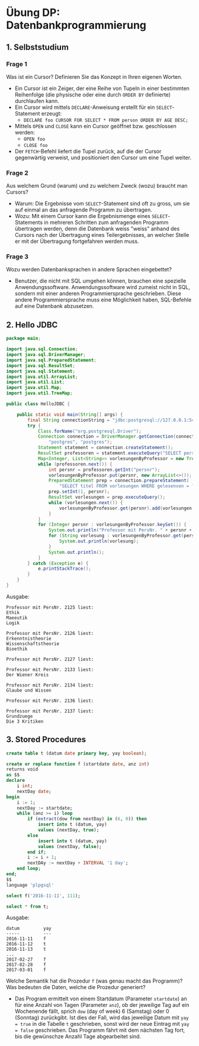 # Übung DP: Datenbankprogrammierung

## 1. Selbststudium

### Frage 1

Was ist ein Cursor? Definieren Sie das Konzept in Ihren eigenen Worten.

- Ein Cursor ist ein Zeiger, der eine Reihe von Tupeln in einer bestimmten
  Reihenfolge (die physische oder eine durch `ORDER BY` definierte) durchlaufen
  kann.
- Ein Cursor wird mittels `DECLARE`-Anweisung erstellt für ein
  `SELECT`-Statement erzeugt:
    - `DECLARE foo CURSOR FOR SELECT * FROM person ORDER BY AGE DESC;`
- Mittels `OPEN` und `CLOSE` kann ein Cursor geöffnet bzw. geschlossen werden:
    - `OPEN foo`
    - `CLOSE foo`
- Der `FETCH`-Befehl liefert die Tupel zurück, auf die der Cursor gegenwärtig
  verweist, und positioniert den Cursor um eine Tupel weiter.

### Frage 2

Aus welchem  Grund (warum) und zu welchem Zweck (wozu) braucht man Cursors?

- Warum: Die Ergebnisse vom `SELECT`-Statement sind oft zu gross, um sie auf
  einmal an das anfragende Programm zu übertragen.
- Wozu: Mit einem Cursor kann die Ergebnismenge eines `SELECT`-Statements in
  mehreren Schritten zum anfragenden Programm übertragen werden, denn die
  Datenbank weiss "weiss" anhand des Cursors nach der Übertragung eines
  Teilergebnisses, an welcher Stelle er mit der Übertragung fortgefahren werden
  muss.

### Frage 3

Wozu werden Datenbanksprachen in andere Sprachen eingebettet?

- Benutzer, die nicht mit SQL umgehen können, brauchen eine spezielle
  Anwendungssoftware. Anwendungssoftware wird zumeist nicht in SQL, sondern mit
  einer anderen Programmiersprache geschrieben. Diese andere Programmiersprache
  muss eine Möglichkeit haben, SQL-Befehle auf eine Datenbank abzusetzen.

## 2. Hello JDBC

```java
package main;

import java.sql.Connection;
import java.sql.DriverManager;
import java.sql.PreparedStatement;
import java.sql.ResultSet;
import java.sql.Statement;
import java.util.ArrayList;
import java.util.List;
import java.util.Map;
import java.util.TreeMap;

public class HelloJDBC {

    public static void main(String[] args) {
        final String connectionString = "jdbc:postgresql://127.0.0.1:5432/unidb";
        try {
            Class.forName("org.postgresql.Driver");
            Connection connection = DriverManager.getConnection(connectionString,
                "postgres", "postgres");
            Statement statement = connection.createStatement();
            ResultSet professoren = statement.executeQuery("SELECT persnr FROM professoren");
            Map<Integer, List<String>> vorlesungenByProfessor = new TreeMap<>();
            while (professoren.next()) {
                int persnr = professoren.getInt("persnr");
                vorlesungenByProfessor.put(persnr, new ArrayList<>());
                PreparedStatement prep = connection.prepareStatement(
                    "SELECT titel FROM vorlesungen WHERE gelesenvon = ?");
                prep.setInt(1, persnr);
                ResultSet vorlesungen = prep.executeQuery();
                while (vorlesungen.next()) {
                    vorlesungenByProfessor.get(persnr).add(vorlesungen.getString("titel"));
                }
            }
            for (Integer persnr : vorlesungenByProfessor.keySet()) {
                System.out.println("Professor mit PersNr. " + persnr + " liest:");
                for (String vorlesung : vorlesungenByProfessor.get(persnr)) {
                    System.out.println(vorlesung);
                }
                System.out.println();
            }
        } catch (Exception e) {
            e.printStackTrace();
        }
    }
}
```

Ausgabe:

    Professor mit PersNr. 2125 liest:
    Ethik
    Maeeutik
    Logik

    Professor mit PersNr. 2126 liest:
    Erkenntnistheorie
    Wissenschaftstheorie
    Bioethik

    Professor mit PersNr. 2127 liest:

    Professor mit PersNr. 2133 liest:
    Der Wiener Kreis

    Professor mit PersNr. 2134 liest:
    Glaube und Wissen

    Professor mit PersNr. 2136 liest:

    Professor mit PersNr. 2137 liest:
    Grundzuege
    Die 3 Kritiken

## 3. Stored Procedures

```sql
create table t (datum date primary key, yay boolean);

create or replace function f (startdate date, anz int)
returns void
as $$
declare
    i int;
    nextDay date;
begin
    i := 1;
    nextDay := startdate;
    while (anz >= i) loop
        if (extract(dow from nextDay) in (6, 0)) then
            insert into t (datum, yay)
            values (nextDay, true);
        else
            insert into t (datum, yay)
            values (nextDay, false);
        end if;
        i := i + 1;
        nextDAy := nextDay + INTERVAL '1 day';
    end loop;
end;
$$
language 'plpgsql'

select f('2016-11-11', 111);

select * from t;
```

Ausgabe:

    datum         yay
    -----         ---
    2016-11-11    f
    2016-11-12    t
    2016-11-13    t
    ...
    2017-02-27    f
    2017-02-28    f
    2017-03-01    f

Welche Semantik hat die Prozedur `f` (was genau macht das Programm)? Was
bedeuten die Daten, welche die Prozedur generiert?

- Das Program ermittelt von einem Startdatum (Parameter `startdate`) an für eine
  Anzahl von Tagen (Parameter `anz`), ob der jeweilige Tag auf ein Wochenende
fällt, sprich `dow` (day of week) 6 (Samstag) oder 0 (Sonntag) zurückgibt. Ist
dies der Fall, wird das jeweilige Datum mit `yay = true` in die Tabelle `t`
geschrieben, sonst wird der neue Eintrag mit `yay = false` geschrieben. Das
Programm fährt mit dem nächsten Tag fort, bis die gewünschze Anzahl Tage
abgearbeitet sind.
